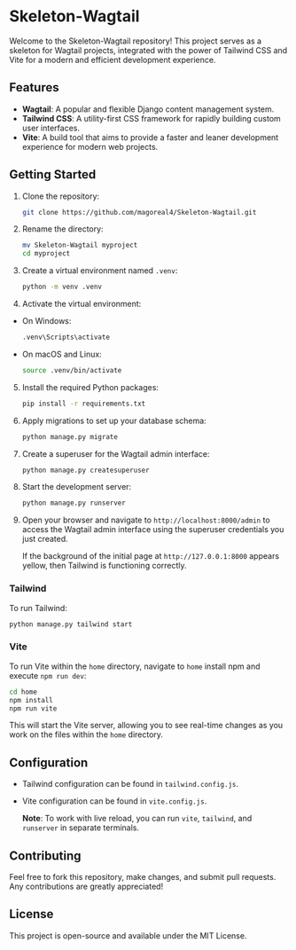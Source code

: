 # Skeleton-Wagtail

Welcome to the Skeleton-Wagtail repository! This project serves as a skeleton for Wagtail projects, integrated with the power of Tailwind CSS and Vite for a modern and efficient development experience.

## Features

- **Wagtail**: A popular and flexible Django content management system.
- **Tailwind CSS**: A utility-first CSS framework for rapidly building custom user interfaces.
- **Vite**: A build tool that aims to provide a faster and leaner development experience for modern web projects.

## Getting Started

1. Clone the repository:
   
   ```bash
   git clone https://github.com/magoreal4/Skeleton-Wagtail.git
   ```

2. Rename the directory:
   
   ```bash
   mv Skeleton-Wagtail myproject
   cd myproject
   ```

3. Create a virtual environment named `.venv`:
   
   ```bash
   python -m venv .venv
   ```

4. Activate the virtual environment:
- On Windows:
  
  ```bash
  .venv\Scripts\activate
  ```

- On macOS and Linux:
  
  ```bash
  source .venv/bin/activate
  ```
5. Install the required Python packages:
   
   ```bash
   pip install -r requirements.txt
   ```

6. Apply migrations to set up your database schema:
   
   ```bash
   python manage.py migrate
   ```

7. Create a superuser for the Wagtail admin interface:
   
   ```bash
   python manage.py createsuperuser
   ```

8. Start the development server:
   
   ```bash
   python manage.py runserver
   ```

9. Open your browser and navigate to `http://localhost:8000/admin` to access the Wagtail admin interface using the superuser credentials you just created.
   
   If the background of the initial page at `http://127.0.0.1:8000` appears yellow, then Tailwind is functioning correctly.

### Tailwind

To run Tailwind:

```bash
python manage.py tailwind start
```

### Vite

To run Vite within the `home` directory, navigate to `home` install npm and execute `npm run dev`:

```bash
cd home 
npm install
npm run vite
```

This will start the Vite server, allowing you to see real-time changes as you work on the files within the `home` directory.

## Configuration

- Tailwind configuration can be found in `tailwind.config.js`.

- Vite configuration can be found in `vite.config.js`.
  
  **Note**: To work with live reload, you can run `vite`, `tailwind`, and `runserver` in separate terminals.

## Contributing

Feel free to fork this repository, make changes, and submit pull requests. Any contributions are greatly appreciated!

## License

This project is open-source and available under the MIT License.
